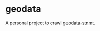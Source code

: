 # geodata

A personal project to crawl [geodata-stnmt](https://geodata-stnmt.tphcm.gov.vn/webgis/).

